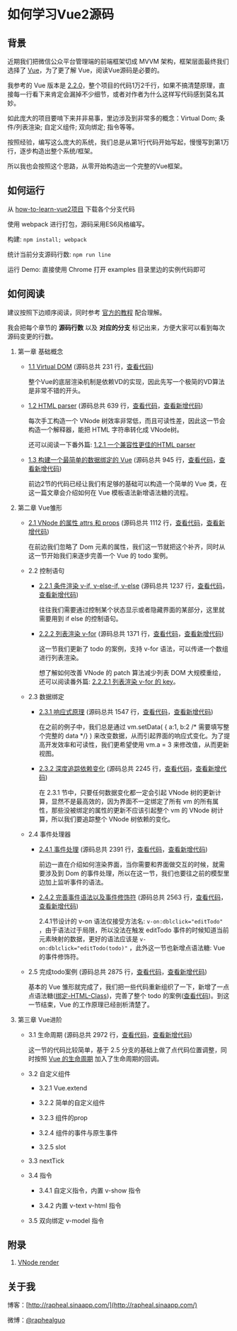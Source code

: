 # 如何学习Vue2源码

## 背景

近期我们把微信公众平台管理端的前端框架切成 MVVM 架构，框架层面最终我们选择了 [Vue](https://github.com/vuejs/vue)，为了更了解 Vue，阅读Vue源码是必要的。

我参考的 Vue 版本是 [2.2.0](https://github.com/vuejs/vue/tree/v2.2.0)，整个项目的代码1万2千行，如果不搞清楚原理，直接每一行看下来肯定会漏掉不少细节，或者对作者为什么这样写代码感到莫名其妙。

如此庞大的项目要啃下来并非易事，里边涉及到非常多的概念：Virtual Dom; 条件/列表渲染; 自定义组件; 双向绑定; 指令等等。

按照经验，编写这么庞大的系统，我们总是从第1行代码开始写起，慢慢写到第1万行，逐步构造出整个系统/框架。

所以我也会按照这个思路，从零开始构造出一个完整的Vue框架。

## 如何运行

从 [how-to-learn-vue2项目](https://github.com/raphealguo/how-to-learn-vue2) 下载各个分支代码

使用 webpack 进行打包，源码采用ES6风格编写。

构建:  `npm install; webpack`

统计当前分支源码行数: `npm run line`

运行 Demo: 直接使用 Chrome 打开 examples 目录里边的实例代码即可

## 如何阅读

建议按照下边顺序阅读，同时参考 [官方的教程](https://cn.vuejs.org/v2/guide/index.html) 配合理解。

我会把每个章节的 **源码行数** 以及 **对应的分支** 标记出来，方便大家可以看到每次源码变更的行数。

1. 第一章 基础概念

	* [1.1 Virtual DOM](https://github.com/raphealguo/how-to-learn-vue2-blob/blob/master/articles/1.1.md) (源码总共 231 行，[查看代码](https://github.com/raphealguo/how-to-learn-vue2/tree/1.1/src))

		整个Vue的底层渲染机制是依赖VD的实现，因此先写一个极简的VD算法是非常不错的开头。

	* [1.2 HTML parser](https://github.com/raphealguo/how-to-learn-vue2-blob/blob/master/articles/1.2.md) (源码总共 639 行，[查看代码](https://github.com/raphealguo/how-to-learn-vue2/tree/1.2/src)，[查看新增代码](https://github.com/raphealguo/how-to-learn-vue2/compare/1.1...1.2))

		每次手工构造一个 VNode 树效率非常低，而且可读性差，因此这一节会构造一个解释器，能把 HTML 字符串转化成 VNode树。

		还可以阅读一下番外篇: [1.2.1 一个兼容性更佳的HTML parser](https://github.com/raphealguo/how-to-learn-vue2-blob/blob/master/articles/1.2.1.md)

	* [1.3 构建一个最简单的数据绑定的 Vue](https://github.com/raphealguo/how-to-learn-vue2-blob/blob/master/articles/1.3.md) (源码总共 945 行，[查看代码](https://github.com/raphealguo/how-to-learn-vue2/tree/1.3/src)，[查看新增代码](https://github.com/raphealguo/how-to-learn-vue2/compare/1.2.1...1.3))

		前边2节的代码已经让我们有足够的基础可以构造一个简单的 Vue 类，在这一篇文章会介绍如何在 Vue 模板语法新增语法糖的流程。

2. 第二章 Vue雏形

	* [2.1 VNode 的属性 attrs 和 props](https://github.com/raphealguo/how-to-learn-vue2-blob/blob/master/articles/2.1.md) (源码总共 1112 行，[查看代码](https://github.com/raphealguo/how-to-learn-vue2/tree/2.1/src)，[查看新增代码](https://github.com/raphealguo/how-to-learn-vue2/compare/1.3...2.1))

		在前边我们忽略了 Dom 元素的属性，我们这一节就把这个补齐，同时从这一节开始我们来逐步完善一个 Vue 的 todo 案例。

	* 2.2 控制语句

		* [2.2.1 条件渲染 v-if, v-else-if, v-else](https://github.com/raphealguo/how-to-learn-vue2-blob/blob/master/articles/2.2.1.md) (源码总共 1237 行，[查看代码](https://github.com/raphealguo/how-to-learn-vue2/tree/2.2.1/src)，[查看新增代码](https://github.com/raphealguo/how-to-learn-vue2/compare/2.1...2.2.1))

			往往我们需要通过控制某个状态显示或者隐藏界面的某部分，这里就需要用到 if else 的控制语句。

		* [2.2.2 列表渲染 v-for](https://github.com/raphealguo/how-to-learn-vue2-blob/blob/master/articles/2.2.2.md) (源码总共 1371 行，[查看代码](https://github.com/raphealguo/how-to-learn-vue2/tree/2.2.2/src)，[查看新增代码](https://github.com/raphealguo/how-to-learn-vue2/compare/2.2.1...2.2.2))

			这一节我们更新了 todo 的案例，支持 v-for 语法，可以传递一个数组进行列表渲染。

			想了解如何改善 VNode 的 patch 算法减少列表 DOM 大规模重绘，还可以阅读番外篇: [2.2.2.1 列表渲染 v-for 的 key](https://github.com/raphealguo/how-to-learn-vue2-blob/blob/master/articles/2.2.2.1.md)。

	* 2.3 数据绑定

		* [2.3.1 响应式原理](https://github.com/raphealguo/how-to-learn-vue2-blob/blob/master/articles/2.3.1.md) (源码总共 1547 行，[查看代码](https://github.com/raphealguo/how-to-learn-vue2/tree/2.3.1/src)，[查看新增代码](https://github.com/raphealguo/how-to-learn-vue2/compare/2.2.2.1...2.3.1))

			在之前的例子中，我们总是通过 vm.setData( { a:1, b:2 /* 需要填写整个完整的 data */} ) 来改变数据，从而引起界面的响应式变化。为了提高开发效率和可读性，我们更希望使用 vm.a = 3 来修改值，从而更新视图。

		* [2.3.2 深度追踪依赖变化](https://github.com/raphealguo/how-to-learn-vue2-blob/blob/master/articles/2.3.2.md) (源码总共 2245 行，[查看代码](https://github.com/raphealguo/how-to-learn-vue2/tree/2.3.2/src)，[查看新增代码](https://github.com/raphealguo/how-to-learn-vue2/compare/2.3.1...2.3.2))

			在 2.3.1 节中，只要任何数据变化都一定会引起 VNode 树的更新计算，显然不是最高效的，因为界面不一定绑定了所有 vm 的所有属性，那些没被绑定的属性的更新不应该引起整个 vm 的 VNode 树计算，所以我们要追踪整个 VNode 树依赖的变化。

	* 2.4 事件处理器

		* [2.4.1 事件处理](https://github.com/raphealguo/how-to-learn-vue2-blob/blob/master/articles/2.4.1.md) (源码总共 2391 行，[查看代码](https://github.com/raphealguo/how-to-learn-vue2/tree/2.4.1/src)，[查看新增代码](https://github.com/raphealguo/how-to-learn-vue2/compare/2.3.2...2.4.1))

			前边一直在介绍如何渲染界面，当你需要和界面做交互的时候，就需要涉及到 Dom 的事件处理，所以在这一节，我们也要往之前的模型里边加上监听事件的语法。

		* [2.4.2 完善事件语法以及事件修饰符](https://github.com/raphealguo/how-to-learn-vue2-blob/blob/master/articles/2.4.2.md) (源码总共 2563 行，[查看代码](https://github.com/raphealguo/how-to-learn-vue2/tree/2.4.2/src)，[查看新增代码](https://github.com/raphealguo/how-to-learn-vue2/compare/2.4.1...2.4.2))

			2.4.1节设计的 v-on 语法仅接受方法名: ```v-on:dblclick="editTodo"``` ，由于语法过于局限，所以没法在触发 editTodo 事件的时候知道当前元素映射的数据，更好的语法应该是 ```v-on:dblclick="editTodo(todo)"``` ，此外这一节也新增点语法糖: Vue 的事件修饰符。

	* 2.5 完成todo案例 (源码总共 2875 行，[查看代码](https://github.com/raphealguo/how-to-learn-vue2/tree/2.5/src)，[查看新增代码](https://github.com/raphealguo/how-to-learn-vue2/compare/2.4.2...2.5))

		基本的 Vue 雏形就完成了，我们把一些代码重新组织了一下，新增了一点点语法糖([绑定-HTML-Class](https://cn.vuejs.org/v2/guide/class-and-style.html#绑定-HTML-Class))，完善了整个 todo 的案例([查看代码](https://github.com/raphealguo/how-to-learn-vue2/tree/2.5/examples/2.5/todo))。到这一节结束，Vue 的工作原理已经剖析清楚了。

3. 第三章 Vue进阶

	* 3.1 生命周期 (源码总共 2972 行，[查看代码](https://github.com/raphealguo/how-to-learn-vue2/tree/3.1/src)，[查看新增代码](https://github.com/raphealguo/how-to-learn-vue2/compare/2.5...3.1))
		
		这一节的代码比较简单，基于 2.5 分支的基础上做了点代码位置调整，同时按照 [Vue 的生命周期](https://cn.vuejs.org/v2/guide/instance.html#生命周期图示) 加入了生命周期的回调。

	* 3.2 自定义组件

		* 3.2.1 Vue.extend

		* 3.2.2 简单的自定义组件

		* 3.2.3 组件的prop

		* 3.2.4 组件的事件与原生事件

		* 3.2.5 slot

	* 3.3 nextTick

	* 3.4 指令

		* 3.4.1 自定义指令，内置 v-show 指令

		* 3.4.2 内置 v-text v-html 指令

	* 3.5 双向绑定 v-model 指令

## 附录

1. [VNode render](https://github.com/raphealguo/how-to-learn-vue2-blob/blob/master/articles/VNodeRender.md)

## 关于我

博客：[http://rapheal.sinaapp.com/](http://rapheal.sinaapp.com/)

微博：[@raphealguo](http://weibo.com/p/1005051628949221)